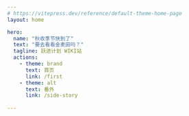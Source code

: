 ```yaml
---
# https://vitepress.dev/reference/default-theme-home-page
layout: home

hero:
  name: "秋收季节快到了"
  text: "要去看看金麦田吗？"
  tagline: 跃进计划 WIKI站
  actions:
    - theme: brand
      text: 首页
      link: /first
    - theme: alt
      text: 番外
      link: /side-story
      
---
```

